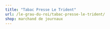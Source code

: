 ```yaml
---
title: "Tabac Presse Le Trident"
url: /le-grau-du-roi/tabac-presse-le-trident/
shop: marchand de journaux
---
```

